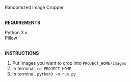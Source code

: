 Randomized Image Cropper

\
**REQUIREMENTS**

Python 3.x\
Pillow

\
**INSTRUCTIONS**
1. Put images you want to crop into `PROJECT_HOME/images`
2. In terminal, `cd PROJECT_HOME`
3. In terminal, `python3 -m run.py`
